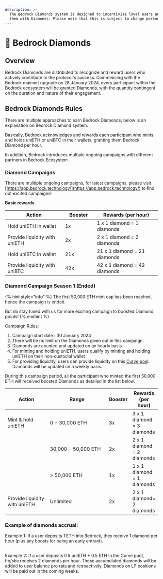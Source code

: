 ```yaml
---
description: >-
  The Bedrock Diamonds system is designed to incentivise loyal users and reward
  them with Diamonds. Please note that this is subject to change periodically.
---
```


# 💎 Bedrock Diamonds

## Overview

Bedrock Diamonds are distributed to recognize and reward users who actively contribute to the protocol's success. Commencing with the Bedrock mainnet upgrade on 28 January 2024, every participant within the Bedrock ecosystem will be granted Diamonds, with the quantity contingent on the duration and nature of their engagement.

## Bedrock Diamonds Rules

There are multiple approaches to earn Bedrock Diamonds; below is an explanation on  Bedrock Diamond system.

Basically, Bedrock acknowledges and rewards each participant who mints and holds uniETH or uniBTC in their wallets, granting them Bedrock Diamond per hour.

In addition, Bedrock introduces multiple ongoing campaigns with different partners in Bedrock Ecosystem

### Diamond Campaigns

There are mulitiple ongoing campaigns, for latest campaigns, please visit [https://app.bedrock.technology/](https://app.bedrock.technology/) to find out excited campaigns!

**Basic rewards**

<table><thead><tr><th>Action</th><th width="89">Booster</th><th>Rewards (per hour)</th></tr></thead><tbody><tr><td>Hold uniETH in wallet</td><td>1x</td><td>1 x 1 diamond = 1 diamonds</td></tr><tr><td>Provide liquidity with uniETH</td><td>2x</td><td>2 x 1 diamond = 2 diamonds</td></tr><tr><td>Hold uniBTC in wallet</td><td>21x</td><td>21 x 1 diamond = 21 diamonds</td></tr><tr><td>Provide liquidity with uniBTC</td><td>42x</td><td>42 x 1 diamond = 42 diamonds</td></tr></tbody></table>

### Diamond Campaign Season 1 (Ended)

{% hint style="info" %}
The first 50,000 ETH mint cap has been reached, hence the campaign is ended.

But do stay tuned with us for more exciting campaign to boosted Diamond points!
{% endhint %}

Campaign Rules:&#x20;

1. Campaign start date : 30 January 2024
2. There will be no limit on the Diamonds given out in this campaign
3. Diamonds are counted and updated on an hourly basis
4. For minting and holding uniETH, users qualify by minting and holding uniETH on their non-custodial wallet
5. For providing liquidity, users can provide liquidity on this [Curve poo](https://curve.fi/#/ethereum/pools/factory-stable-ng-71/deposit)l. Diamonds will be updated on a weekly basis.&#x20;

During this campaign period, all the participant who minted the first 50,000 ETH will received boosted Diamonds as detailed in the list below.

<table><thead><tr><th width="139">Action</th><th width="202">Range</th><th width="62">Booster</th><th>Rewards (per hour)</th></tr></thead><tbody><tr><td>Mint &#x26; hold uniETH</td><td><p></p><p>0 - 30,000 ETH</p><p></p></td><td>3x</td><td>3 x 1 diamond = 3 diamonds</td></tr><tr><td></td><td>30,000 - 50,000 ETH</td><td>2x</td><td>2 x 1 diamond = 2 diamonds</td></tr><tr><td></td><td>> 50,000 ETH</td><td>1x</td><td>1 x 1 diamond = 1 diamonds</td></tr><tr><td>Provide liquidity with uniETH</td><td>Unlimited</td><td>2x </td><td>2 x 1 diamond= 2 diamonds</td></tr></tbody></table>

### Example of diamonds accrual:&#x20;

Example 1: If a user deposits 1 ETH into Bedrock, they receive 1 diamond per hour (plus any boosts for being an early entrant).

\
Example 2: If a user deposits 0.5 uniETH + 0.5 ETH in the Curve pool, he/she receives 2 diamonds per hour. These accumulated diamonds will be added to user balance pro rata and retroactively. Diamonds on LP positions will be paid out in the coming weeks.
